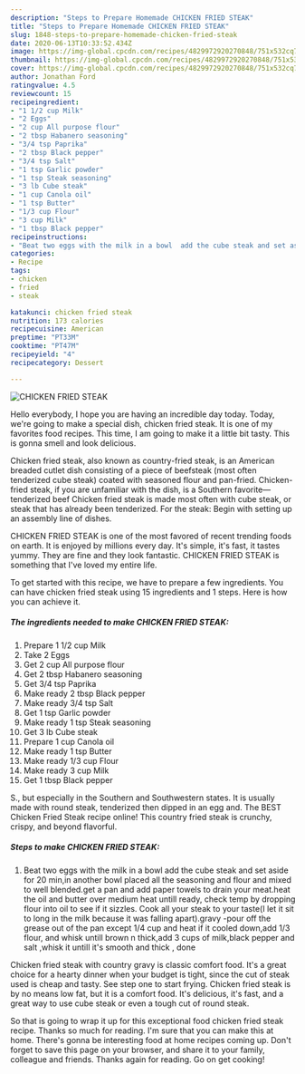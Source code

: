 ```yaml
---
description: "Steps to Prepare Homemade CHICKEN FRIED STEAK"
title: "Steps to Prepare Homemade CHICKEN FRIED STEAK"
slug: 1848-steps-to-prepare-homemade-chicken-fried-steak
date: 2020-06-13T10:33:52.434Z
image: https://img-global.cpcdn.com/recipes/4829972920270848/751x532cq70/chicken-fried-steak-recipe-main-photo.jpg
thumbnail: https://img-global.cpcdn.com/recipes/4829972920270848/751x532cq70/chicken-fried-steak-recipe-main-photo.jpg
cover: https://img-global.cpcdn.com/recipes/4829972920270848/751x532cq70/chicken-fried-steak-recipe-main-photo.jpg
author: Jonathan Ford
ratingvalue: 4.5
reviewcount: 15
recipeingredient:
- "1 1/2 cup Milk"
- "2 Eggs"
- "2 cup All purpose flour"
- "2 tbsp Habanero seasoning"
- "3/4 tsp Paprika"
- "2 tbsp Black pepper"
- "3/4 tsp Salt"
- "1 tsp Garlic powder"
- "1 tsp Steak seasoning"
- "3 lb Cube steak"
- "1 cup Canola oil"
- "1 tsp Butter"
- "1/3 cup Flour"
- "3 cup Milk"
- "1 tbsp Black pepper"
recipeinstructions:
- "Beat two eggs with the milk in a bowl  add the cube steak and set aside for 20 min,in another bowl placed all the seasoning and flour and mixed to well blended.get a pan and add paper towels to drain your meat.heat the oil and butter over medium heat untill ready, check temp by dropping flour into oil to see if it sizzles. Cook all your steak to your taste(I let it sit to long in the milk because it was falling apart).gravy -pour off the grease out of the pan except 1/4 cup and heat if it cooled down,add 1/3 flour, and whisk untill brown n thick,add 3 cups of milk,black pepper and salt ,whisk it untill it&#39;s smooth and thick , done"
categories:
- Recipe
tags:
- chicken
- fried
- steak

katakunci: chicken fried steak 
nutrition: 173 calories
recipecuisine: American
preptime: "PT33M"
cooktime: "PT47M"
recipeyield: "4"
recipecategory: Dessert

---
```



![CHICKEN FRIED STEAK](https://img-global.cpcdn.com/recipes/4829972920270848/751x532cq70/chicken-fried-steak-recipe-main-photo.jpg)

Hello everybody, I hope you are having an incredible day today. Today, we're going to make a special dish, chicken fried steak. It is one of my favorites food recipes. This time, I am going to make it a little bit tasty. This is gonna smell and look delicious.

Chicken fried steak, also known as country-fried steak, is an American breaded cutlet dish consisting of a piece of beefsteak (most often tenderized cube steak) coated with seasoned flour and pan-fried. Chicken-fried steak, if you are unfamiliar with the dish, is a Southern favorite—tenderized beef Chicken fried steak is made most often with cube steak, or steak that has already been tenderized. For the steak: Begin with setting up an assembly line of dishes.

CHICKEN FRIED STEAK is one of the most favored of recent trending foods on earth. It is enjoyed by millions every day. It's simple, it's fast, it tastes yummy. They are fine and they look fantastic. CHICKEN FRIED STEAK is something that I've loved my entire life.


To get started with this recipe, we have to prepare a few ingredients. You can have chicken fried steak using 15 ingredients and 1 steps. Here is how you can achieve it.

<!--inarticleads1-->

##### The ingredients needed to make CHICKEN FRIED STEAK:

1. Prepare 1 1/2 cup Milk
1. Take 2 Eggs
1. Get 2 cup All purpose flour
1. Get 2 tbsp Habanero seasoning
1. Get 3/4 tsp Paprika
1. Make ready 2 tbsp Black pepper
1. Make ready 3/4 tsp Salt
1. Get 1 tsp Garlic powder
1. Make ready 1 tsp Steak seasoning
1. Get 3 lb Cube steak
1. Prepare 1 cup Canola oil
1. Make ready 1 tsp Butter
1. Make ready 1/3 cup Flour
1. Make ready 3 cup Milk
1. Get 1 tbsp Black pepper


S., but especially in the Southern and Southwestern states. It is usually made with round steak, tenderized then dipped in an egg and. The BEST Chicken Fried Steak recipe online! This country fried steak is crunchy, crispy, and beyond flavorful. 

<!--inarticleads2-->

##### Steps to make CHICKEN FRIED STEAK:

1. Beat two eggs with the milk in a bowl  add the cube steak and set aside for 20 min,in another bowl placed all the seasoning and flour and mixed to well blended.get a pan and add paper towels to drain your meat.heat the oil and butter over medium heat untill ready, check temp by dropping flour into oil to see if it sizzles. Cook all your steak to your taste(I let it sit to long in the milk because it was falling apart).gravy -pour off the grease out of the pan except 1/4 cup and heat if it cooled down,add 1/3 flour, and whisk untill brown n thick,add 3 cups of milk,black pepper and salt ,whisk it untill it&#39;s smooth and thick , done


Chicken fried steak with country gravy is classic comfort food. It&#39;s a great choice for a hearty dinner when your budget is tight, since the cut of steak used is cheap and tasty. See step one to start frying. Chicken fried steak is by no means low fat, but it is a comfort food. It&#39;s delicious, it&#39;s fast, and a great way to use cube steak or even a tough cut of round steak. 

So that is going to wrap it up for this exceptional food chicken fried steak recipe. Thanks so much for reading. I'm sure that you can make this at home. There's gonna be interesting food at home recipes coming up. Don't forget to save this page on your browser, and share it to your family, colleague and friends. Thanks again for reading. Go on get cooking!
